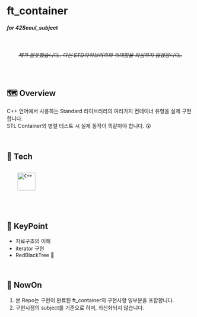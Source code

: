 # ft_container


#### _for 42Seoul_subject_

<br/>
  
  <div align="center">
  
  ###### ~~_제가 잘못했습니다.. 다신 STD라이브러리의 위대함을 의심하지 않겠음니다.._~~

  </div>
</div>



<br/>


## 🗺️ Overview

C++ 언어에서 사용하는 Standard 라이브러리의 여러가지 컨테이너 유형을 실제 구현합니다.
<br/>
STL Container와 병렬 테스트 시 실제 동작이 똑같아야 합니다. 😲

<br/>


## 🧰 Tech

<code>
    <img src="https://img.shields.io/badge/C%2B%2B-00599C?style=for-the-badge&logo=c%2B%2B&logoColor=white" height="48" alt="C++"/>
</code>
  
<br/>
<br/>
<br/>



## 🔑 KeyPoint

- 자료구조의 이해
- iterator 구현
- RedBlackTree 👻

<br/>


## 🚩 NowOn

1. 본 Repo는 구현이 완료된 ft_container의 구현사항 일부분을 포함합니다.
2. 구현시점의 subject를 기준으로 하며, 최신화되지 않습니다.
